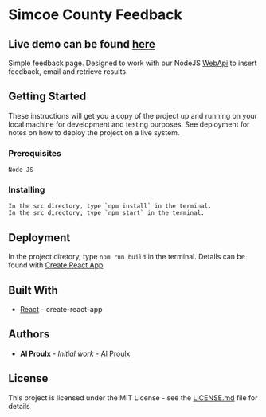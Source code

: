 # Simcoe County Feedback

## Live demo can be found [here](https://opengis.simcoe.ca/feedback)

Simple feedback page. Designed to work with our NodeJS [WebApi](https://github.com/county-of-simcoe-gis/SimcoeCountyWebApi) to insert feedback, email and retrieve results.

## Getting Started

These instructions will get you a copy of the project up and running on your local machine for development and testing purposes. See deployment for notes on how to deploy the project on a live system.

### Prerequisites

```
Node JS
```

### Installing

```
In the src directory, type `npm install` in the terminal.
In the src directory, type `npm start` in the terminal.
```

## Deployment

In the project diretory, type `npm run build` in the terminal. Details can be found with [Create React App](https://github.com/facebook/create-react-app)

## Built With

- [React](https://reactjs.org/) - create-react-app

## Authors

- **Al Proulx** - _Initial work_ - [Al Proulx](https://github.com/iquitwow)

## License

This project is licensed under the MIT License - see the [LICENSE.md](LICENSE.md) file for details

